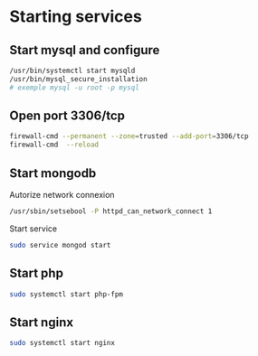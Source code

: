 # Starting services

## Start mysql and configure
```bash
/usr/bin/systemctl start mysqld
/usr/bin/mysql_secure_installation
# exemple mysql -u root -p mysql
```

## Open port 3306/tcp
```bash
firewall-cmd --permanent --zone=trusted --add-port=3306/tcp
firewall-cmd  --reload
```

## Start mongodb
Autorize network connexion
```bash
/usr/sbin/setsebool -P httpd_can_network_connect 1
```
Start service
```bash
sudo service mongod start
```

## Start php
```bash
sudo systemctl start php-fpm
```

## Start nginx
```bash
sudo systemctl start nginx
```